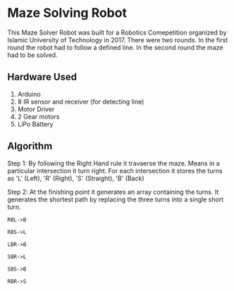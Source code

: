 # Maze Solving Robot

This Maze Solver Robot was built for a Robotics Comepetition organized by Islamic University of Technology in 2017. There were two rounds. In the first round the robot had to follow a defined line. In the second round the maze had to be solved. 

## Hardware Used
1. Arduino
2. 8 IR sensor and receiver (for detecting line)
3. Motor Driver
4. 2 Gear motors
5. LiPo Battery

## Algorithm
Step 1: By following the Right Hand rule it travaerse the maze. Means in a particular intersection it turn right. For each intersection it stores the turns as 'L' (Left), 'R' (Right), 'S' (Straight), 'B' (Back) 

Step 2: At the finishing point it generates an array containing the turns. It generates the shortest path by replacing the three turns into a single short turn. 

```RBL->B```

```RBS->L```

```LBR->B```

```SBR->L```

```SBS->B```

```RBR->S```
